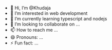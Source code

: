 - 👋 Hi, I’m @Khudaja
- 👀 I’m interested in web development 
- 🌱 I’m currently learning typescript and nodejs
- 💞️ I’m looking to collaborate on ...
- 📫 How to reach me ...
- 😄 Pronouns: ...
- ⚡ Fun fact: ...

<!---
Khudaja/Khudaja is a ✨ special ✨ repository because its `README.md` (this file) appears on your GitHub profile.
You can click the Preview link to take a look at your changes.
--->
